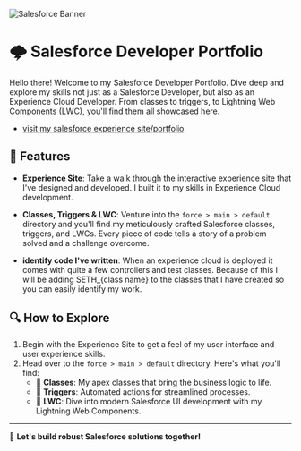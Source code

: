 ![Salesforce Banner](https://place-hold.it/1000x150/009EDB/FFFFFF?text=Seth+Mcfeeters&bold=true&fontsize=50)
# 🌩️ Salesforce Developer Portfolio

Hello there! Welcome to my Salesforce Developer Portfolio. Dive deep and explore my skills not just as a Salesforce Developer, but also as an Experience Cloud Developer. From classes to triggers, to Lightning Web Components (LWC), you'll find them all showcased here.

- [visit my salesforce experience site/portfolio](sethmcfeeters-dev-ed.develop.my.site.com)


## 🚀 Features

- **Experience Site**: Take a walk through the interactive experience site that I've designed and developed. I built it to my skills in Experience Cloud development.

- **Classes, Triggers & LWC**: Venture into the `force > main > default` directory and you'll find my meticulously crafted Salesforce classes, triggers, and LWCs. Every piece of code tells a story of a problem solved and a challenge overcome. 

- **identify code I've written**: When an experience cloud is deployed it comes with quite a few controllers and test classes. Because of this I will be adding SETH_{class name} to the classes that I have created so you can easily identify my work.

## 🔍 How to Explore

1. Begin with the Experience Site to get a feel of my user interface and user experience skills.
2. Head over to the `force > main > default` directory. Here's what you'll find:
   - 📁 **Classes**: My apex classes that bring the business logic to life.
   - 📁 **Triggers**: Automated actions for streamlined processes.
   - 📁 **LWC**: Dive into modern Salesforce UI development with my Lightning Web Components.

---

🚀 **Let's build robust Salesforce solutions together!**